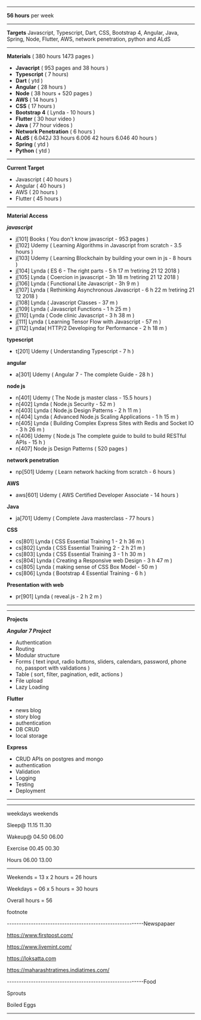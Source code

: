 
***
**56 hours** per week
***
**Targets**
Javascript, Typescript, Dart, CSS, Bootstrap 4, Angular, Java, Spring, Node, Flutter, AWS, network penetration, python and ALdS
***
**Materials** ( 380 hours 1473 pages )
- **Javacript** ( 953 pages and 38 hours )
- **Typescript** ( 7 hours)
- **Dart** ( ytd )
- **Angular** ( 28 hours )
- **Node**  ( 38 hours + 520 pages )
- **AWS** ( 14 hours )
- **CSS** ( 17 hours )
- **Bootstrap 4** ( Lynda - 10 hours )
- **Flutter** ( 30 hour video )
- **Java** ( 77 hour videos )
- **Network Penetration** ( 6 hours )
- **ALdS** ( 6.042J 33 hours 6.006 42 hours 6.046 40 hours )
- **Spring** ( ytd )
- **Python** ( ytd )

***
**Current Target**
- Javascript ( 40 hours )
- Angular ( 40 hours )
- AWS ( 20 hours )
- Flutter ( 45 hours )

***

**Material Access**

***javascript***
- j[101] Books ( You don't know javascript - 953 pages )
- j[102] Udemy ( Learning Algorithms in Javascript from scratch - 3.5 hours )
- j[103] Udemy ( Learning Blockchain by building your own in js - 8 hours )
- j[104] Lynda ( ES 6 - The right parts - 5 h 17 m !retiring 21 12 2018 )
- j[105] Lynda ( Coercion in javascript - 3h 18 m !retiring 21 12 2018 )
- j[106] Lynda ( Functional Lite Javascript - 3h 9 m )
- j[107] Lynda ( Rethinking Asynchronous Javascript - 6 h 22 m !retiring 21 12 2018 )
- j[108] Lynda ( Javascript Classes - 37 m )
- j[109] Lynda ( Javascript Functions - 1 h 25 m )
- j[110] Lynda ( Code clinic Javascript - 3 h 38 m )
- j[111] Lynda ( Learning Tensor Flow with Javascript - 57 m )
- j[112] Lynda( HTTP/2 Developing for Performance - 2 h 18 m )

**typescript**
- t[201] Udemy ( Understanding Typescript - 7 h )

**angular**
- a[301] Udemy ( Angular 7 - The complete Guide - 28 h )

**node js**
- n[401] Udemy ( The Node js master class - 15.5 hours )
- n[402] Lynda ( Node.js Security - 52 m )
- n[403] Lynda ( Node.js Design Patterns - 2 h 11 m )
- n[404] Lynda ( Advanced Node.js Scaling Applications - 1 h 15 m )
- n[405] Lynda ( Building Complex Express Sites with Redis and Socket IO - 3 h 26 m )
- n[406] Udemy ( Node.js The complete guide to build to build RESTful APIs - 15 h )
- n[407] Node js Design Patterns ( 520 pages )

**network penetration**
- np[501] Udemy ( Learn network hacking from scratch - 6 hours )

**AWS**
- aws[601] Udemy ( AWS Certified Developer Associate - 14 hours )

**Java**
- ja[701] Udemy ( Complete Java masterclass - 77 hours )

**CSS**
- cs[801] Lynda ( CSS Essential Training 1 - 2 h 36 m )
- cs[802] Lynda ( CSS Essential Training 2 - 2 h 21 m )
- cs[803] Lynda ( CSS Essential Training 3 - 1 h 30 m )
- cs[804] Lynda ( Creating a Responsive web Design - 3 h 47 m )
- cs[805] Lynda ( making sense of CSS Box Model - 50 m )
- cs[806] Lynda ( Bootstrap 4 Essential Training - 6 h )

**Presentation with web**
- pr[901] Lynda ( reveal.js - 2 h 2 m )

***
***

**Projects**

***Angular 7 Project***
- Authentication
- Routing
- Modular structure
- Forms ( text input, radio buttons, sliders, calendars, password, phone no, passport with validations )
- Table ( sort, filter, pagination, edit, actions )
- File upload
- Lazy Loading

**Flutter**
- news blog
- story blog
- authentication
- DB CRUD
- local storage

**Express**
- CRUD APIs on postgres and mongo
- authentication
- Validation
- Logging
- Testing
- Deployment



***
***

weekdays weekends

Sleep@   11.15 11.30

Wakeup@  04.50 06.00

Exercise 00.45 00.30

Hours    06.00 13.00


--------------------------
 

Weekends = 13 x 2 hours = 26 hours

Weekdays = 06 x 5 hours = 30 hours

Overall hours = 56

  

footnote

---------------------------------------------------------Newspapaer

https://www.firstpost.com/

https://www.livemint.com/

https://loksatta.com

https://maharashtratimes.indiatimes.com/

---------------------------------------------------------Food

Sprouts

Boiled Eggs

---------------------------------------------------------
